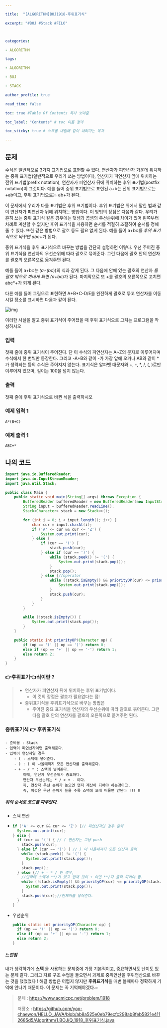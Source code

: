 ```yaml
---

title:  "[ALGORITHM]BOJ1918-후위표기식"

excerpt: "#BOJ #Stack #FILO"



categories:

- ALGORITHM

tags:

- ALGORITHM

- BOJ

- STACK

author_profile: true

read_time: false 

toc: true #Table Of Contents 목차 보여줌

toc_label: "Contents" # toc 이름 정의

toc_sticky: true # 스크롤 내릴때 같이 내려가는 목차

---
```




## 문제

수식은 일반적으로 3가지 표기법으로 표현할 수 있다. 연산자가 피연산자 가운데 위치하는 중위 표기법(일반적으로 우리가 쓰는 방법이다), 연산자가 피연산자 앞에 위치하는 전위 표기법(prefix notation), 연산자가 피연산자 뒤에 위치하는 후위 표기법(postfix notation)이 그것이다. 예를 들어 중위 표기법으로 표현된 a+b는 전위 표기법으로는 +ab이고, 후위 표기법으로는 ab+가 된다.

이 문제에서 우리가 다룰 표기법은 후위 표기법이다. 후위 표기법은 위에서 말한 법과 같이 연산자가 피연산자 뒤에 위치하는 방법이다. 이 방법의 장점은 다음과 같다. 우리가 흔히 쓰는 중위 표기식 같은 경우에는 덧셈과 곱셈의 우선순위에 차이가 있어 왼쪽부터 차례로 계산할 수 없지만 후위 표기식을 사용하면 순서를 적절히 조절하여 순서를 정해줄 수 있다. 또한 같은 방법으로 괄호 등도 필요 없게 된다. 예를 들어 a+b*c를 후위 표기식으로 바꾸면 abc*+가 된다.

중위 표기식을 후위 표기식으로 바꾸는 방법을 간단히 설명하면 이렇다. 우선 주어진 중위 표기식을 연산자의 우선순위에 따라 괄호로 묶어준다. 그런 다음에 괄호 안의 연산자를 괄호의 오른쪽으로 옮겨주면 된다.

예를 들어 a+b*c는 (a+(b*c))의 식과 같게 된다. 그 다음에 안에 있는 괄호의 연산자 *를 괄호 밖으로 꺼내게 되면 (a+bc*)가 된다. 마지막으로 또 +를 괄호의 오른쪽으로 고치면 abc*+가 되게 된다.

다른 예를 들어 그림으로 표현하면 A+B*C-D/E를 완전하게 괄호로 묶고 연산자를 이동시킬 장소를 표시하면 다음과 같이 된다.

![img](https://www.acmicpc.net/JudgeOnline/upload/201007/4.png)

이러한 사실을 알고 중위 표기식이 주어졌을 때 후위 표기식으로 고치는 프로그램을 작성하시오

### 입력

첫째 줄에 중위 표기식이 주어진다. 단 이 수식의 피연산자는 A~Z의 문자로 이루어지며 수식에서 한 번씩만 등장한다. 그리고 -A+B와 같이 -가 가장 앞에 오거나 AB와 같이 *가 생략되는 등의 수식은 주어지지 않는다. 표기식은 알파벳 대문자와 +, -, *, /, (, )로만 이루어져 있으며, 길이는 100을 넘지 않는다. 

### 출력

첫째 줄에 후위 표기식으로 바뀐 식을 출력하시오



### 예제 입력 1

```
A*(B+C)
```

### 예제 출력 1

```
ABC+*
```



## 나의 코드

```java
import java.io.BufferedReader;
import java.io.InputStreamReader;
import java.util.Stack;

public class Main {
    public static void main(String[] args) throws Exception {
        BufferedReader bufferedReader = new BufferedReader(new InputStreamReader(System.in));
        String input = bufferedReader.readLine();
        Stack<Character> stack = new Stack<>();

        for (int i = 0; i < input.length(); i++) {
            char cur = input.charAt(i);
            if ('A' <= cur && cur <= 'Z') {
                System.out.print(cur);
            } else {
                if (cur == '(') {
                    stack.push(cur);
                } else if (cur == ')') {
                    while (stack.peek() != '(') {
                        System.out.print(stack.pop());
                    }
                    stack.pop();
                } else {//operator
                    while (!stack.isEmpty() && priorityOP(cur) <= priorityOP(stack.peek())) {
                        System.out.print(stack.pop());
                    }
                    stack.push(cur);
                }
            }
        }

        while (!stack.isEmpty()) {
            System.out.print(stack.pop());
        }
    }

    public static int priorityOP(Character op) {
        if (op == '(' || op == ')') return 0;
        else if (op == '+' || op == '-') return 1;
        else return 2;
    }
}
```



###  👉**후위표기**👈식이란 ?

> - 연산자가 피연산자 뒤에 위치하는 후위 표기법이다.
>   - 이 것의 장점은 괄호가 필요없다는 점!
> - 중위표기식을 후위표기식으로 바꾸는 방법은
>   - 주어진 중요 표기식을 연산자의 우선순위에 따라 괄호로 묶어준다. 그런 다음 괄호 안의 연산자를 괄호의 오른쪽으로 옮겨주면 된다. 



### 중위표기식 👉 후위표기식

```
- 준비물 : Stack
- 입력이 피연산자이면 출력해준다.
- 입력이 연산자일 경우
	- ( : 스택에 넣어준다.
	- ) : ( 이 나올때까지 모든 연산자를 출력해준다.
	- + - / * : 스택에 넣어준다.
		이때, 연산자 우선순위가 중요하다.
		연산자 우선순위는 * / > + - 이다.
		즉, 연산자 우선 순위가 높으면 먼저 계산이 되어야 하는것이고, 
		즉, 이것은 우선 순위가 높을 수록 스택에 오래 머물면 안된다 !!! ‼️
```



##### 위의 순서로 코드를 짜주었다.

- 스택 연산

- ```java
  if ('A' <= cur && cur <= 'Z') {// 피연산자인 경우 출력
    System.out.print(cur);
  } else {
    if (cur == '(') { // ( 연산자는 그냥 push
      stack.push(cur);
    } else if (cur == ')') { // ) 이 나올때까지 모든 연산자 출력
      while (stack.peek() != '(') {
        System.out.print(stack.pop());
      }
      stack.pop();
    } else {// + - * / 인 경우, 
      //만약에 스택에 **/가 있고 현재 것이 + 이면 **/다 출력 되어야 함.
      while (!stack.isEmpty() && priorityOP(cur) <= priorityOP(stack.peek())) {
        System.out.print(stack.pop());
      }
      stack.push(cur);//현재꺼를 넣어준다.
    }
  }
  ```

- 우선순위

  ```java
  public static int priorityOP(Character op) {
    if (op == '(' || op == ')') return 0;
    else if (op == '+' || op == '-') return 1;
    else return 2;
  }
  ```

  

##### 느낀점

내가 생각하기에 **스택** 을 사용하는 문제중에 가장 기본적이고, 중요하면서도 난이도 있는 문제 같다. 그리고 자료 구조 수업을 들으면서 과제로 중위연산을 후위연산으로 바꾸는 것을 했었었다 ! 해결 방법은 어렵지 않지만 **후위표기식**을 매번 볼때마다 정확하게 기억에 안나기 때문이다. 이 문제는 꼭 기억해야겠다.~



> 문제 : https://www.acmicpc.net/problem/1918
>
> 저장소 : https://github.com/yoo-chaewon/HELLO_JAVA/blob/ab8a525e0eb79ecfc298ab8feb5821e4112685d5/Algorithm/1.BOJ/Q_1918_후위표기식.java

